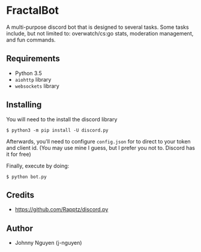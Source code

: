 # FractalBot

A multi-purpose discord bot that is designed to several tasks. Some tasks include, but not limited to: overwatch/cs:go stats, moderation management, and fun commands.

## Requirements

* Python 3.5
* `aiohttp` library
* `websockets` library

## Installing

You will need to the install the discord library

`$ python3 -m pip install -U discord.py`

Afterwards, you'll need to configure `config.json` for to direct to your token and client id. (You may use mine I guess, but I prefer you not to. Discord has it for free)

Finally, execute by doing:

`$ python bot.py`

## Credits

* https://github.com/Rapptz/discord.py

## Author

* Johnny Nguyen (j-nguyen)